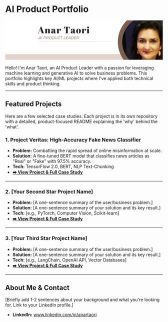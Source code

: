 # AI Product Portfolio

![Your Name Banner](images/banner.png) <!-- Optional: a simple banner you can create -->

Hello! I'm Anar Taori, an AI Product Leader with a passion for leveraging machine learning and generative AI to solve business problems. This portfolio highlights key AI/ML projects where I've applied both technical skills and product thinking.

---

## Featured Projects

Here are a few selected case studies. Each project is in its own repository with a detailed, product-focused README explaining the 'why' behind the 'what'.

### 1. Project Veritas: High-Accuracy Fake News Classifier
*   **Problem:** Combatting the rapid spread of online misinformation at scale.
*   **Solution:** A fine-tuned BERT model that classifies news articles as "Real" or "Fake" with 97.5% accuracy.
*   **Tech:** TensorFlow 2.0, BERT, NLP Text-Chunking
*   **[➡️ View Project & Full Case Study](./link-to-your-fake-news-repo)**

---

### 2. [Your Second Star Project Name]
*   **Problem:** [A one-sentence summary of the user/business problem.]
*   **Solution:** [A one-sentence summary of your solution and its key result.]
*   **Tech:** [e.g., PyTorch, Computer Vision, Scikit-learn]
*   **[➡️ View Project & Full Case Study](./link-to-your-second-repo)**

---

### 3. [Your Third Star Project Name]
*   **Problem:** [A one-sentence summary of the user/business problem.]
*   **Solution:** [A one-sentence summary of your solution and its key result.]
*   **Tech:** [e.g., LangChain, OpenAI API, Vector Databases]
*   **[➡️ View Project & Full Case Study](./link-to-your-third-repo)**

---

## About Me & Contact

[Briefly add 1-2 sentences about your background and what you're looking for. Link to your LinkedIn profile.]

*   **LinkedIn:** www.linkedin.com/in/anartaori
